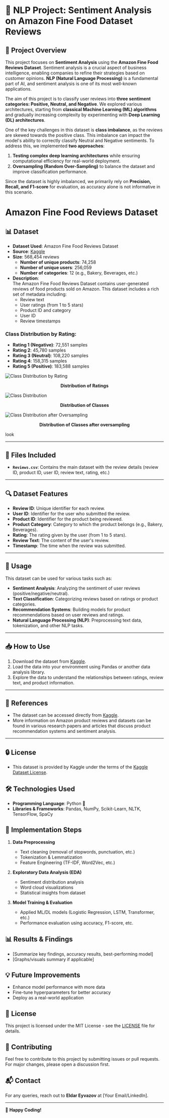 # 📘 NLP Project: Sentiment Analysis on Amazon Fine Food Dataset Reviews

## 📌 Project Overview
This project focuses on **Sentiment Analysis** using the **Amazon Fine Food Reviews Dataset**. Sentiment analysis is a crucial aspect of business intelligence, enabling companies to refine their strategies based on customer opinions. **NLP (Natural Language Processing)** is a fundamental part of AI, and sentiment analysis is one of its most well-known applications.

The aim of this project is to classify user reviews into **three sentiment categories: Positive, Neutral, and Negative**. We explored various architectures, starting from **classical Machine Learning (ML) algorithms** and gradually increasing complexity by experimenting with **Deep Learning (DL) architectures**.

One of the key challenges in this dataset is **class imbalance**, as the reviews are skewed towards the positive class. This imbalance can impact the model's ability to correctly classify Neutral and Negative sentiments. To address this, we implemented **two approaches**:
1. **Testing complex deep learning architectures** while ensuring computational efficiency for real-world deployment.
2. **Oversampling (Random Over-Sampling)** to balance the dataset and improve classification performance.

Since the dataset is highly imbalanced, we primarily rely on **Precision, Recall, and F1-score** for evaluation, as accuracy alone is not informative in this scenario.

# Amazon Fine Food Reviews Dataset

## 📊 Dataset

- **Dataset Used**: Amazon Fine Food Reviews Dataset  
- **Source**: [Kaggle](https://www.kaggle.com/datasets/snap/amazon-fine-food-reviews)  
- **Size**: 568,454 reviews  
  - **Number of unique products**: 74,258  
  - **Number of unique users**: 256,059  
  - **Number of categories**: 12 (e.g., Bakery, Beverages, etc.)  
- **Description**:  
  The Amazon Fine Food Reviews Dataset contains user-generated reviews of food products sold on Amazon. This dataset includes a rich set of metadata including:
  - Review text
  - User ratings (from 1 to 5 stars)
  - Product ID and category
  - User ID
  - Review timestamps

### Class Distribution by Rating:
- **Rating 1 (Negative)**: 72,551 samples  
- **Rating 2**: 45,780 samples  
- **Rating 3 (Neutral)**: 108,220 samples  
- **Rating 4**: 158,315 samples  
- **Rating 5 (Positive)**: 183,588 samples

![Class Distribution by Rating](ClassDistribution.png)
<p align="center"><b>Distribution of Ratings</b></p>





![Class Distribution](Classes.png)
<p align="center"><b>Distribution of Classes </b></p>


![Class Distribution after Oversampling](DIstribution_after_Oversampling.png)
<p align="center"><b>Distribution of Classes after oversampling </b></p> look


---

## 📁 Files Included

- **`Reviews.csv`**: Contains the main dataset with the review details (review ID, product ID, user ID, review text, rating, etc.)

---

## 🔍 Dataset Features

- **Review ID**: Unique identifier for each review.
- **User ID**: Identifier for the user who submitted the review.
- **Product ID**: Identifier for the product being reviewed.
- **Product Category**: Category to which the product belongs (e.g., Bakery, Beverages).
- **Rating**: The rating given by the user (from 1 to 5 stars).
- **Review Text**: The content of the user's review.
- **Timestamp**: The time when the review was submitted.

---

## 🔧 Usage

This dataset can be used for various tasks such as:

- **Sentiment Analysis**: Analyzing the sentiment of user reviews (positive/negative/neutral).
- **Text Classification**: Categorizing reviews based on ratings or product categories.
- **Recommendation Systems**: Building models for product recommendations based on user reviews and ratings.
- **Natural Language Processing (NLP)**: Preprocessing text data, tokenization, and other NLP tasks.

---

## 📥 How to Use

1. Download the dataset from [Kaggle](https://www.kaggle.com/datasets/snap/amazon-fine-food-reviews).
2. Load the data into your environment using Pandas or another data analysis library.
3. Explore the data to understand the relationships between ratings, review text, and product information.

---

## 📄 References

- The dataset can be accessed directly from [Kaggle](https://www.kaggle.com/datasets/snap/amazon-fine-food-reviews).
- More information on Amazon product reviews and datasets can be found in various research papers and articles that discuss product recommendation systems and sentiment analysis.

---

## 🔒 License

- This dataset is provided by Kaggle under the terms of the [Kaggle Dataset License](https://www.kaggle.com/datasets/snap/amazon-fine-food-reviews).


## 🛠️ Technologies Used
- **Programming Language**: Python 🐍
- **Libraries & Frameworks**: Pandas, NumPy, Scikit-Learn, NLTK, TensorFlow, SpaCy



## 🚀 Implementation Steps
1. **Data Preprocessing**
   - Text cleaning (removal of stopwords, punctuation, etc.)
   - Tokenization & Lemmatization
   - Feature Engineering (TF-IDF, Word2Vec, etc.)

2. **Exploratory Data Analysis (EDA)**
   - Sentiment distribution analysis
   - Word cloud visualizations
   - Statistical insights from dataset

3. **Model Training & Evaluation**
   - Applied ML/DL models (Logistic Regression, LSTM, Transformer, etc.)
   - Performance evaluation using accuracy, F1-score, etc.


## 📊 Results & Findings
- [Summarize key findings, accuracy results, best-performing model]
- [Graphs/visuals summary if applicable]

## 💡 Future Improvements
- Enhance model performance with more data
- Fine-tune hyperparameters for better accuracy
- Deploy as a real-world application

## 📜 License
This project is licensed under the MIT License - see the [LICENSE](LICENSE) file for details.

## 🤝 Contributing
Feel free to contribute to this project by submitting issues or pull requests. For major changes, please open a discussion first.

## 📬 Contact
For any queries, reach out to **Eldar Eyvazov** at [Your Email/LinkedIn].

---
🚀 **Happy Coding!**
